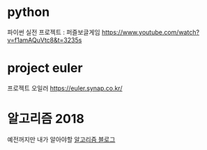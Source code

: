 # python
파이썬 실전 프로젝트 : 퍼즐보글게임
https://www.youtube.com/watch?v=f1amAQuVtc8&t=3235s

# project euler
프로젝트 오일러
https://euler.synap.co.kr/

# 알고리즘 2018
예전꺼지만 내가 알아야할 [알고리즘 블로그](https://blog.naver.com/PostView.naver?blogId=ndb796&logNo=221233595886&redirect=Dlog&widgetTypeCall=true&directAccess=false)
